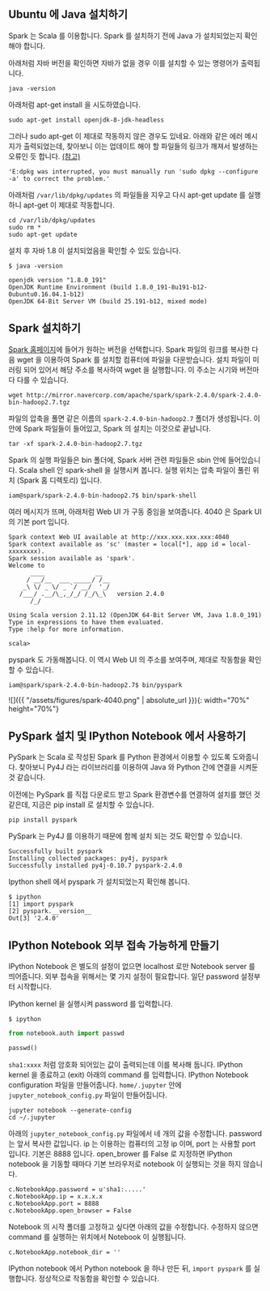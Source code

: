 

## Ubuntu 에 Java 설치하기

Spark 는 Scala 를 이용합니다. Spark 를 설치하기 전에 Java 가 설치되었는지 확인해야 합니다.

아래처럼 자바 버전을 확인하면 자바가 없을 경우 이를 설치할 수 있는 명령어가 출력됩니다.

```
java -version
```

아래처럼 apt-get install 을 시도하였습니다.

```
sudo apt-get install openjdk-8-jdk-headless
```

그러나 sudo apt-get 이 제대로 작동하지 않은 경우도 있네요. 아래와 같은 에러 메시지가 출력되었는데, 찾아보니 이는 업데이트 해야 할 파일들의 링크가 깨져서 발생하는 오류인 듯 합니다. [(참고)](https://askubuntu.com/questions/483611/message-edpkg-was-interrupted-you-must-manually-run-sudo-dpkg-configure-a)

```
'E:dpkg was interrupted, you must manually run 'sudo dpkg --configure -a' to correct the problem.'
```

아래처럼 `/var/lib/dpkg/updates` 의 파일들을 지우고 다시 apt-get update 를 실행하니 apt-get 이 제대로 작동합니다.

```
cd /var/lib/dpkg/updates
sudo rm *
sudo apt-get update
```

설치 후 자바 1.8 이 설치되었음을 확인할 수 있도 있습니다.

```
$ java -version

openjdk version "1.8.0_191"
OpenJDK Runtime Environment (build 1.8.0_191-8u191-b12-0ubuntu0.16.04.1-b12)
OpenJDK 64-Bit Server VM (build 25.191-b12, mixed mode)
```

## Spark 설치하기

[Spark 홈페이지](http://spark.apache.org/downloads.html)에 들어가 원하는 버전을 선택합니다. Spark 파일의 링크를 복사한 다음 wget 을 이용하여 Spark 를 설치할 컴퓨터에 파일을 다운받습니다. 설치 파일이 미러링 되어 있어서 해당 주소를 복사하여 wget 을 실행합니다. 이 주소는 시기와 버전마다 다를 수 있습니다.

```
wget http://mirror.navercorp.com/apache/spark/spark-2.4.0/spark-2.4.0-bin-hadoop2.7.tgz
```

파일의 압축을 풀면 같은 이름의 `spark-2.4.0-bin-hadoop2.7` 폴더가 생성됩니다. 이 안에 Spark 파일들이 들어있고, Spark 의 설치는 이것으로 끝납니다.

```
tar -xf spark-2.4.0-bin-hadoop2.7.tgz
```

Spark 의 실행 파일들은 bin 폴더에, Spark 서버 관련 파일들은 sbin 안에 들어있습니다. Scala shell 인 spark-shell 을 실행시켜 봅니다. 실행 위치는 압축 파일이 풀린 위치 (Spark 홈 디렉토리) 입니다.

```
iam@spark/spark-2.4.0-bin-hadoop2.7$ bin/spark-shell
```

여러 메시지가 뜨며, 아래처럼 Web UI 가 구동 중임을 보여줍니다. 4040 은 Spark UI 의 기본 port 입니다.

```
Spark context Web UI available at http://xxx.xxx.xxx.xxx:4040
Spark context available as 'sc' (master = local[*], app id = local-xxxxxxxx).
Spark session available as 'spark'.
Welcome to
      ____              __
     / __/__  ___ _____/ /__
    _\ \/ _ \/ _ `/ __/  '_/
   /___/ .__/\_,_/_/ /_/\_\   version 2.4.0
      /_/

Using Scala version 2.11.12 (OpenJDK 64-Bit Server VM, Java 1.8.0_191)
Type in expressions to have them evaluated.
Type :help for more information.

scala>
```

pyspark 도 가동해봅니다. 이 역시 Web UI 의 주소를 보여주며, 제대로 작동함을 확인할 수 있습니다.

```
iam@spark/spark-2.4.0-bin-hadoop2.7$ bin/pyspark
```

![]({{ "/assets/figures/spark-4040.png" | absolute_url }}){: width="70%" height="70%"}

## PySpark 설치 및 IPython Notebook 에서 사용하기

PySpark 는 Scala 로 작성된 Spark 를 Python 환경에서 이용할 수 있도록 도와줍니다. 찾아보니 Py4J 라는 라이브러리를 이용하여 Java 와 Python 간에 연결을 시켜둔 것 같습니다.

이전에는 PySpark 를 직접 다운로드 받고 Spark 환경변수를 연결하여 설치를 했던 것 같은데, 지금은 pip install 로 설치할 수 있습니다.

```
pip install pyspark
```

PySpark 는 Py4J 를 이용하기 때문에 함께 설치 되는 것도 확인할 수 있습니다.

```
Successfully built pyspark
Installing collected packages: py4j, pyspark
Successfully installed py4j-0.10.7 pyspark-2.4.0
```

Ipython shell 에서 pyspark 가 설치되었는지 확인해 봅니다.

```
$ ipython
[1] import pyspark
[2] pyspark.__version__
Out[3] '2.4.0'
```

## IPython Notebook 외부 접속 가능하게 만들기

IPython Notebook 은 별도의 설정이 없으면 localhost 로만 Notebook server 를 띄어줍니다. 외부 접속을 위해서는 몇 가지 설정이 필요합니다. 일단 password 설정부터 시작합니다.

IPython kernel 을 실행시켜 password 를 입력합니다.

```
$ ipython
```

```python
from notebook.auth import passwd

passwd()
```

`sha1:xxxx` 처럼 암호화 되어있는 값이 출력되는데 이를 복사해 둡니다. IPython kernel 을 종료하고 (exit) 아래의 command 를 입력합니다. IPython Notebook configuration 파일을 만들어줍니다. `home/.jupyter` 안에 `jupyter_notebook_config.py` 파일이 만들어집니다. 

```
jupyter notebook --generate-config
cd ~/.jupyter
```

아래의 `jupyter_notebook_config.py` 파일에서 네 개의 값을 수정합니다. password 는 앞서 복사한 값입니다. ip 는 이용하는 컴퓨터의 고정 ip 이며, port 는 사용할 port 입니다. 기본은 8888 입니다. open_brower 를 False 로 지정하면 IPython notebook 을 기동할 때마다 기본 브라우저로 notebook 이 실행되는 것을 하지 않습니다.

```
c.NotebookApp.password = u'sha1:.....'
c.NotebookApp.ip = x.x.x.x
c.NotebookApp.port = 8888
c.NotebookApp.open_browser = False
```

Notebook 의 시작 폴더를 고정하고 싶다면 아래의 값을 수정합니다. 수정하지 않으면 command 를 실행하는 위치에서 Notebook 이 실행됩니다.

```
c.NotebookApp.notebook_dir = ''
```

IPython notebook 에서 Python notebook 을 하나 만든 뒤, `import pyspark` 를 실행합니다. 정상적으로 작동함을 확인할 수 있습니다.